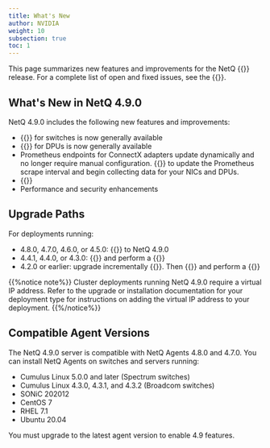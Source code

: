 ```yaml
---
title: What's New
author: NVIDIA
weight: 10
subsection: true
toc: 1
---
```


This page summarizes new features and improvements for the NetQ {{<version>}} release. For a complete list of open and fixed issues, see the {{<link title="NVIDIA NetQ 4.9 Release Notes" text="release notes">}}.

<!-- vale off -->
## What's New in NetQ 4.9.0
<!-- vale on -->
NetQ 4.9.0 includes the following new features and improvements:

- {{<link title="Adaptive Routing" text="Adaptive routing monitoring">}} for switches is now generally available
- {{<link title="RoCE" text="RoCE monitoring">}} for DPUs is now generally available
- Prometheus endpoints for ConnectX adapters update dynamically and no longer require manual configuration. {{<link title="Install NIC and DPU Agents#restart-the-prometheus-adapter-pod" text="Restart the adapter pod">}} to update the Prometheus scrape interval and begin collecting data for your NICs and DPUs.
- {{<link title="Switch Management#host-a-ztp-script-with-netq" text="Host a ZTP script with NetQ">}}
- Performance and security enhancements


## Upgrade Paths

For deployments running:

- 4.8.0, 4.7.0, 4.6.0, or 4.5.0: {{<link title="Upgrade NetQ Virtual Machines" text="upgrade directly">}} to NetQ 4.9.0
- 4.4.1, 4.4.0, or 4.3.0: {{<link title="Back Up and Restore NetQ/#back-up-netq-4.4.1-or-earlier" text="back up your NetQ data">}} and perform a {{<link title="Install the NetQ System" text="new installation of NetQ 4.9.0">}}
- 4.2.0 or earlier: upgrade incrementally {{<exlink url="https://docs.nvidia.com/networking-ethernet-software/cumulus-netq-43/Installation-Management/Upgrade-NetQ/Upgrade-System/" text="to version 4.3.0">}}. Then {{<link title="Back Up and Restore NetQ/#back-up-netq-4.4.1-or-earlier" text="back up your NetQ data">}} and perform a {{<link title="Install the NetQ System" text="new installation of NetQ 4.9.0">}}

{{%notice note%}}
Cluster deployments running NetQ 4.9.0 require a virtual IP address. Refer to the upgrade or installation documentation for your deployment type for instructions on adding the virtual IP address to your deployment.
{{%/notice%}}

## Compatible Agent Versions

The NetQ 4.9.0 server is compatible with NetQ Agents 4.8.0 and 4.7.0. You can install NetQ Agents on switches and servers running:

- Cumulus Linux 5.0.0 and later (Spectrum switches)
- Cumulus Linux 4.3.0, 4.3.1, and 4.3.2 (Broadcom switches)
- SONiC 202012
- CentOS 7
- RHEL 7.1
- Ubuntu 20.04

You must upgrade to the latest agent version to enable 4.9 features.
